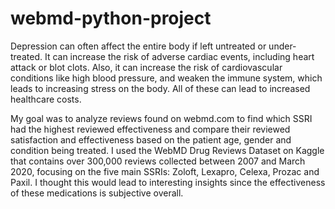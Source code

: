 # webmd-python-project
Depression can often affect the entire body if left untreated or under-treated. It can increase the risk of adverse cardiac events, including heart attack or blot clots. Also, it can increase the risk of cardiovascular conditions like high blood pressure, and weaken the immune system, which leads to increasing stress on the body. All of these can lead to increased healthcare costs.

My goal was to analyze reviews found on webmd.com to find which SSRI had the highest reviewed effectiveness and compare their reviewed satisfaction and effectiveness based on the patient age, gender and condition being treated. I used the WebMD Drug Reviews Dataset on Kaggle that contains over 300,000 reviews collected between 2007 and March 2020, focusing on the five main SSRIs: Zoloft, Lexapro, Celexa, Prozac and Paxil. I thought this would lead to interesting insights since the effectiveness of these medications is subjective overall.
